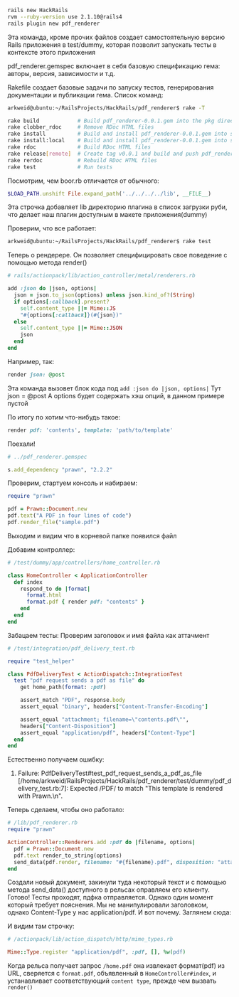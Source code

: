 ```bash
rails new HackRails
rvm --ruby-version use 2.1.10@rails4
rails plugin new pdf_renderer
```

Эта команда, кроме прочих файлов создает самостоятельную версию Rails приложения
в test/dummy, которая позволит запускать тесты в контексте этого приложения

pdf_renderer.gemspec включает в себя базовую спецификацию гема: авторы, версия,
зависимости и т.д.

Rakefile создает базовые задачи по запуску тестов, генерирования документации и
публикации гема. Список команд:
```bash
arkweid@ubuntu:~/RailsProjects/HackRails/pdf_renderer$ rake -T

rake build            # Build pdf_renderer-0.0.1.gem into the pkg directory
rake clobber_rdoc     # Remove RDoc HTML files
rake install          # Build and install pdf_renderer-0.0.1.gem into system gems
rake install:local    # Build and install pdf_renderer-0.0.1.gem into system gems without network access
rake rdoc             # Build RDoc HTML files
rake release[remote]  # Create tag v0.0.1 and build and push pdf_renderer-0.0.1.gem to Rubygems
rake rerdoc           # Rebuild RDoc HTML files
rake test             # Run tests
```
Посмотрим, чем boor.rb отличается от обычного:
```ruby
$LOAD_PATH.unshift File.expand_path('../../../../lib', __FILE__)
```
Эта строчка добавляет lib директорию плагина в список загрузки руби, что делает
наш плагин доступным в макете приложения(dummy)

Проверим, что все работает:
```bash
arkweid@ubuntu:~/RailsProjects/HackRails/pdf_renderer$ rake test
```
Теперь о рендерере. Он позволяет специфицировать свое поведение с помощью метода
render()

```ruby
# rails/actionpack/lib/action_controller/metal/renderers.rb

add :json do |json, options|
  json = json.to_json(options) unless json.kind_of?(String)
  if options[:callback].present?
    self.content_type ||= Mime::JS
    "#{options[:callback]}(#{json})"
  else
    self.content_type ||= Mime::JSON
    json
  end
end
```

Например, так:
```ruby
render json: @post
```
Эта команда вызовет блок кода под `add :json do |json, options|`
Тут json = @post
А options будет содержать хэш опций, в данном примере пустой

 По итогу по хотим что-нибудь такое:
 ```ruby
 render pdf: 'contents', template: 'path/to/template'
 ```
Поехали!

```ruby
# ../pdf_renderer.gemspec

s.add_dependency "prawn", "2.2.2"
```

Проверим, стартуем консоль и набираем:
```ruby
require "prawn"

pdf = Prawn::Document.new
pdf.text("A PDF in four lines of code")
pdf.render_file("sample.pdf")
```

Выходим и видим что в корневой папке появился файл

Добавим контроллер:
```ruby
# /test/dummy/app/controllers/home_controller.rb

class HomeController < ApplicationController
  def index
    respond_to do |format|
      format.html
      format.pdf { render pdf: "contents" }
    end
  end
end
```
Забацаем тесты:
Проверим заголовок и имя файла как аттачмент

```ruby
# /test/integration/pdf_delivery_test.rb

require "test_helper"

class PdfDeliveryTest < ActionDispatch::IntegrationTest
  test "pdf request sends a pdf as file" do
    get home_path(format: :pdf)

    assert_match "PDF", response.body
    assert_equal "binary", headers["Content-Transfer-Encoding"]

    assert_equal "attachment; filename=\"contents.pdf\"",
    headers["Content-Disposition"]
    assert_equal "application/pdf", headers["Content-Type"]
  end
end
```
Естественно получаем ошибку:
1) Failure:
PdfDeliveryTest#test_pdf_request_sends_a_pdf_as_file [/home/arkweid/RailsProjects/HackRails/pdf_renderer/test/dummy/pdf_delivery_test.rb:7]:
Expected /PDF/ to match "This template is rendered with Prawn.\n".

Теперь сделаем, чтобы оно работало:
```ruby
# /lib/pdf_renderer.rb
require "prawn"

ActionController::Renderers.add :pdf do |filename, options|
  pdf = Prawn::Document.new
  pdf.text render_to_string(options)
  send_data(pdf.render, filename: "#{filename}.pdf", disposition: "attachment")
end
```
Создали новый документ, закинули туда некоторый текст и с помощью
метода send_data() доступного в рельсах оправляем его клиенту. Готово!
Тесты проходят, пдфка отправляется. Однако один момент который требует пояснения.
Мы не манипулировали заголовком, однако Content-Type у нас application/pdf.
И вот почему. Заглянем сюда:

И видим там строчку:
```ruby
# /actionpack/lib/action_dispatch/http/mime_types.rb

Mime::Type.register "application/pdf", :pdf, [], %w(pdf)
```
Когда рельса получает запрос `/home.pdf` она извлекает формат(pdf) из URL,
сверяется с `format.pdf`, объявленный в `HomeController#index`, и устанавливает
соответствующий `content type`, прежде чем вызвать `render()`

